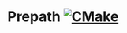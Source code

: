 # Prepath [![CMake](https://github.com/TerraCraftere3/prepath/actions/workflows/cmake-multi-platform.yml/badge.svg)](https://github.com/TerraCraftere3/prepath/actions/workflows/cmake-multi-platform.yml)

